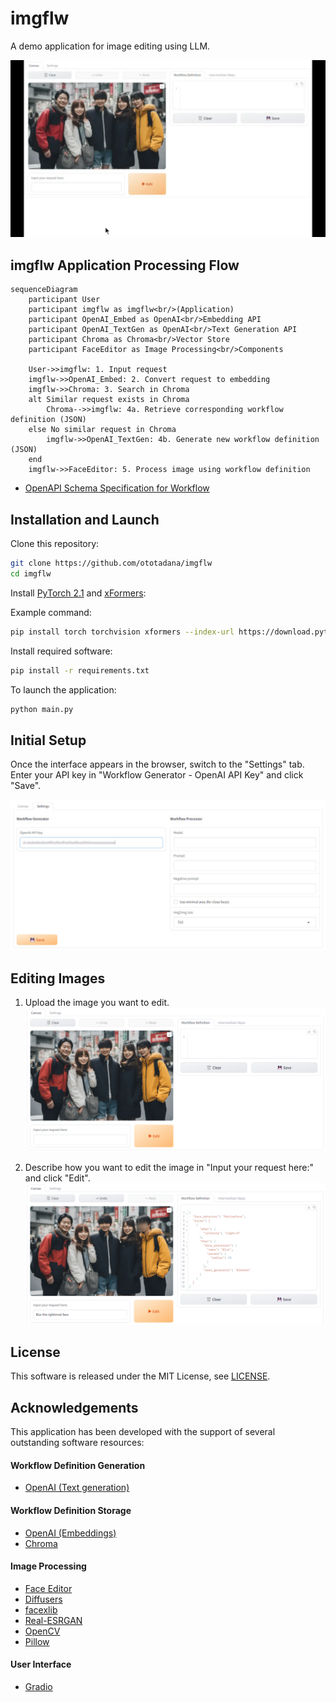 # imgflw
A demo application for image editing using LLM.

![demo](./readme-images/demo-01.webp)

## imgflw Application Processing Flow
```mermaid
sequenceDiagram
    participant User
    participant imgflw as imgflw<br/>(Application)
    participant OpenAI_Embed as OpenAI<br/>Embedding API
    participant OpenAI_TextGen as OpenAI<br/>Text Generation API
    participant Chroma as Chroma<br/>Vector Store
    participant FaceEditor as Image Processing<br/>Components

    User->>imgflw: 1. Input request
    imgflw->>OpenAI_Embed: 2. Convert request to embedding
    imgflw->>Chroma: 3. Search in Chroma
    alt Similar request exists in Chroma
        Chroma-->>imgflw: 4a. Retrieve corresponding workflow definition (JSON)
    else No similar request in Chroma
        imgflw->>OpenAI_TextGen: 4b. Generate new workflow definition (JSON)
    end
    imgflw->>FaceEditor: 5. Process image using workflow definition
```

- [OpenAPI Schema Specification for Workflow](./imgflw/components/core/workflow_generators/workflow.yml)

## Installation and Launch
Clone this repository:

```bash
git clone https://github.com/ototadana/imgflw
cd imgflw
```

Install [PyTorch 2.1](https://pytorch.org/) and [xFormers](https://github.com/facebookresearch/xformers):

Example command:

```bash
pip install torch torchvision xformers --index-url https://download.pytorch.org/whl/cu121
```

Install required software:

```bash
pip install -r requirements.txt
```

To launch the application:

```bash
python main.py
```

## Initial Setup
Once the interface appears in the browser, switch to the "Settings" tab. Enter your API key in "Workflow Generator - OpenAI API Key" and click "Save".

![OpenAI API Key](./readme-images/settings-01.jpg)

## Editing Images
1. Upload the image you want to edit.
  ![Upload](./readme-images/step-01.png)

2. Describe how you want to edit the image in "Input your request here:" and click "Edit".
  ![Edit](./readme-images/step-02.png)

## License
This software is released under the MIT License, see [LICENSE](./LICENSE).

## Acknowledgements
This application has been developed with the support of several outstanding software resources:

#### Workflow Definition Generation
- [OpenAI (Text generation)](https://platform.openai.com/docs/guides/text-generation/text-generation-models)

#### Workflow Definition Storage
- [OpenAI (Embeddings)](https://platform.openai.com/docs/guides/embeddings/embeddings)
- [Chroma](https://docs.trychroma.com/)

#### Image Processing
- [Face Editor](https://github.com/ototadana/sd-face-editor)
- [Diffusers](https://huggingface.co/docs/diffusers/index)
- [facexlib](https://github.com/xinntao/facexlib)
- [Real-ESRGAN](https://github.com/xinntao/Real-ESRGAN)
- [OpenCV](https://opencv.org/)
- [Pillow](https://python-pillow.org/)

#### User Interface
- [Gradio](https://www.gradio.app/)